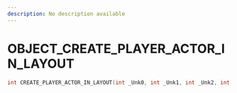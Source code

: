 ```yaml
---
description: No description available 
---
```


# OBJECT\_CREATE_PLAYER_ACTOR_IN_LAYOUT

```cpp
int CREATE_PLAYER_ACTOR_IN_LAYOUT(int _Unk0, int _Unk1, int _Unk2, int _Unk3, int _Unk4, int _Unk5, int _Unk6, int _Unk7, int _Unk8, int _Unk9);
```